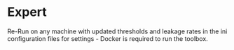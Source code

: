 # Expert
Re-Run on any machine with updated thresholds and leakage rates in the ini configuration files for settings - Docker is required to run the toolbox.
